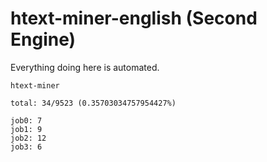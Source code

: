 # htext-miner-english (Second Engine)

Everything doing here is automated.

```
htext-miner

total: 34/9523 (0.35703034757954427%)

job0: 7
job1: 9
job2: 12
job3: 6
```